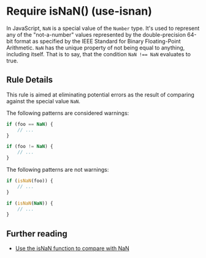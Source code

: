 # Require isNaN() (use-isnan)

In JavaScript, `NaN` is a special value of the `Number` type. It's used to represent any of the "not-a-number" values represented by the double-precision 64-bit format as specified by the IEEE Standard for Binary Floating-Point Arithmetic. `NaN` has the unique property of not being equal to anything, including itself. That is to say, that the condition `NaN !== NaN` evaluates to true.

## Rule Details

This rule is aimed at eliminating potential errors as the result of comparing against the special value `NaN`.

The following patterns are considered warnings:

```js
if (foo == NaN) {
    // ...
}

if (foo != NaN) {
    // ...
}
```

The following patterns are not warnings:

```js
if (isNaN(foo)) {
    // ...
}

if (isNaN(NaN)) {
    // ...
}
```

## Further reading

* [Use the isNaN function to compare with NaN](http://jslinterrors.com/use-the-isnan-function-to-compare-with-nan/)
